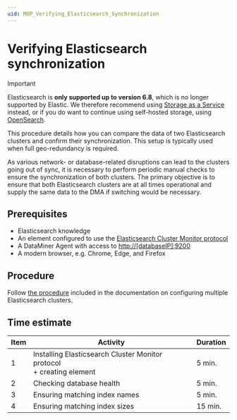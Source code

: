 ```yaml
---
uid: MOP_Verifying_Elasticsearch_Synchronization
---
```


# Verifying Elasticsearch synchronization

> [!IMPORTANT]
> Elasticsearch is **only supported up to version 6.8**, which is no longer supported by Elastic. We therefore recommend using [Storage as a Service](xref:STaaS) instead, or if you do want to continue using self-hosted storage, using [OpenSearch](xref:OpenSearch_database).

This procedure details how you can compare the data of two Elasticsearch clusters and confirm their synchronization. This setup is typically used when full geo-redundancy is required.

As various network- or database-related disruptions can lead to the clusters going out of sync, it is necessary to perform periodic manual checks to ensure the synchronization of both clusters. The primary objective is to ensure that both Elasticsearch clusters are at all times operational and supply the same data to the DMA if switching would be necessary.

## Prerequisites

- Elasticsearch knowledge
- An element configured to use the [Elasticsearch Cluster Monitor protocol](https://catalog.dataminer.services/result/driver/5943)
- A DataMiner Agent with access to <http://[databaseIP]:9200>
- A modern browser, e.g. Chrome, Edge, and Firefox

## Procedure

Follow [the procedure](xref:Verifying_Elasticsearch_Synchronization) included in the documentation on configuring multiple Elasticsearch clusters.

## Time estimate

| Item | Activity | Duration |
|--|--|--|
| 1 | Installing Elasticsearch Cluster Monitor protocol<br> + creating element | 5 min. |
| 2 | Checking database health | 5 min. |
| 3 | Ensuring matching index names | 5 min. |
| 4 | Ensuring matching index sizes | 15 min. |
